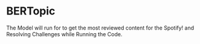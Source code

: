 # BERTopic
The Model will run for to get the most reviewed content for the Spotify! and Resolving Challenges while Running the Code. 
